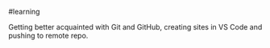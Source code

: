 #learning

Getting better acquainted with Git and GitHub, creating sites in VS Code and pushing to remote repo.